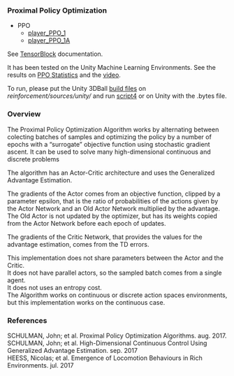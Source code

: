 ### Proximal Policy Optimization

- PPO  
	- [player_PPO_1](../reinforcement/players/player_PPO_1.py)
	- [player_PPO_1A](../reinforcement/players/player_PPO_1A.py)

See [TensorBlock](./TensorBlock.md) documentation.  

It has been tested on the Unity Machine Learning Environments.
See the results on [PPO Statistics](https://github.com/NiloFreitas/Deep-Reinforcement-Learning/tree/master/statistics/PPO%201A) and the [video](https://youtu.be/0cBAjqQ8nw4).  

To run, please put the Unity 3DBall [build files](https://drive.google.com/drive/folders/13_uD0QtYc8fzWaVAz5auVNzk9WQUOqi4?usp=sharing) on *reinforcement/sources/unity/* and run [script4](../reinforcement/script4.sh) or on Unity with the .bytes file.  

### Overview

The Proximal Policy Optimization Algorithm works by alternating between colecting batches of samples and optimizing the policy by a number of epochs with a “surrogate” objective function using stochastic gradient ascent. It can be used to solve many high-dimensional continuous and discrete problems  

The algorithm has an Actor-Critic architecture and uses the Generalized Advantage Estimation.  

The gradients of the Actor comes from an objective function, clipped by a parameter epsilon, that is the ratio of probabilities of the actions given by the Actor Network and an Old Actor Network multiplied by the advantage. The Old Actor is not updated by the optimizer, but has its weights copied from the Actor Network before each epoch of updates.  

The gradients of the Critic Network, that provides the values for the advantage estimation, comes from the TD errors.  

This implementation does not share parameters between the Actor and the Critic.  
It does not have parallel actors, so the sampled batch comes from a single agent.  
It does not uses an entropy cost.  
The Algorithm works on continuous or discrete action spaces environments, but this implementation works on the continuous case.  

### References

SCHULMAN, John; et al. Proximal Policy Optimization Algorithms. aug. 2017.  
SCHULMAN, John; et al. High-Dimensional Continuous Control Using Generalized Advantage Estimation. sep. 2017  
HEESS, Nicolas; et al. Emergence of Locomotion Behaviours in Rich Environments. jul. 2017  

